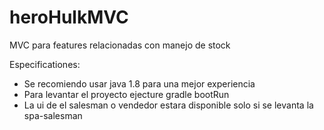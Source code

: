 # heroHulkMVC
MVC para features relacionadas con manejo de stock

Especificationes:

- Se recomiendo usar java 1.8 para una mejor experiencia
- Para levantar el proyecto ejecture gradle bootRun
- La ui de el salesman o vendedor estara disponible solo si se levanta la spa-salesman
